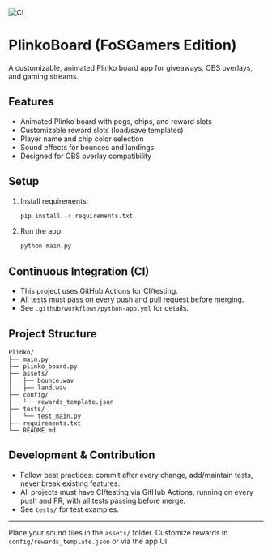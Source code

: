 ![CI](https://github.com/FoSGamers/PlinkoBoard/actions/workflows/python-app.yml/badge.svg)

# PlinkoBoard (FoSGamers Edition)

A customizable, animated Plinko board app for giveaways, OBS overlays, and gaming streams.

## Features
- Animated Plinko board with pegs, chips, and reward slots
- Customizable reward slots (load/save templates)
- Player name and chip color selection
- Sound effects for bounces and landings
- Designed for OBS overlay compatibility

## Setup
1. Install requirements:
   ```bash
   pip install -r requirements.txt
   ```
2. Run the app:
   ```bash
   python main.py
   ```

## Continuous Integration (CI)
- This project uses GitHub Actions for CI/testing.
- All tests must pass on every push and pull request before merging.
- See `.github/workflows/python-app.yml` for details.

## Project Structure
```
Plinko/
├── main.py
├── plinko_board.py
├── assets/
│   ├── bounce.wav
│   ├── land.wav
├── config/
│   └── rewards_template.json
├── tests/
│   └── test_main.py
├── requirements.txt
└── README.md
```

## Development & Contribution
- Follow best practices: commit after every change, add/maintain tests, never break existing features.
- All projects must have CI/testing via GitHub Actions, running on every push and PR, with all tests passing before merge.
- See `tests/` for test examples.

---

Place your sound files in the `assets/` folder. Customize rewards in `config/rewards_template.json` or via the app UI. 